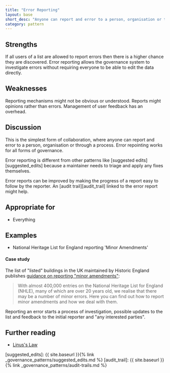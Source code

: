 ```yaml
---
title: "Error Reporting"
layout: base
short_desc: "Anyone can report and error to a person, organisation or through a process."
category: pattern
---
```



## Strengths

 If all users of a list are allowed to report errors then there is a higher chance they are discovered. Error reporting allows the governance system to investigate errors without requiring everyone to be able to edit the data directly.

## Weaknesses

Reporting mechanisms might not be obvious or understood. Reports might opinions rather than errors. Management of user feedback has an overhead.

## Discussion

This is the simplest form of collaboration, where anyone can report and error
to a person, organisation or through a process. Error repointing works for all
forms of governance.

Error reporting is different from other patterns like [suggested edits][suggested_edits] because a maintainer needs to triage and apply any fixes themselves.

Error reports can be improved by making the progress of a report easy to follow by the reporter. An [audit trail][audit_trail] linked to the error report might help.

## Appropriate for

* Everything

## Examples

* National Heritage List for England  reporting 'Minor&nbsp;Amendments'

#### Case study

The list of "listed" buildings in the UK maintained by Historic England publishes [guidance on reporting "minor amendments"][minor_amendments]:

> With almost 400,000 entries on the National Heritage List for England (NHLE), many of which are over 20 years old, we realise that there may be a number of minor errors. Here you can find out how to report minor amendments and how we deal with them.

Reporting an error starts a process of investigation, possible updates to the list and feedback to the initial reporter and "any interested parties".


## Further reading

* [Linus's Law](https://en.wikipedia.org/wiki/Linus%27s_Law)

[minor_amendments]: https://historicengland.org.uk/listing/the-list/minor-amendments/

[suggested_edits]: {{ site.baseurl }}{% link _governance_patterns/suggested_edits.md %}
[audit_trail]: {{ site.baseurl }}{% link _governance_patterns/audit-trails.md %}
